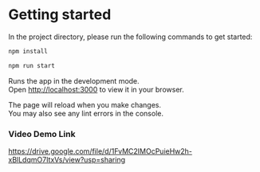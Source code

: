 # Getting started

In the project directory, please run the following commands to get started:

```bash
npm install
```

```bash
npm run start
```

Runs the app in the development mode.\
Open [http://localhost:3000](http://localhost:3000) to view it in your browser.

The page will reload when you make changes.\
You may also see any lint errors in the console.

### Video Demo Link

<https://drive.google.com/file/d/1FvMC2IMOcPuieHw2h-xBlLdqmO7ItxVs/view?usp=sharing>
